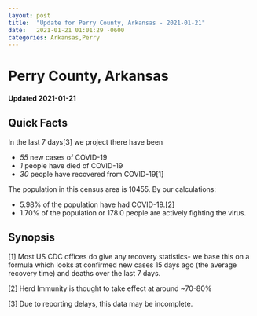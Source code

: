 ```yaml
---
layout: post
title:  "Update for Perry County, Arkansas - 2021-01-21"
date:   2021-01-21 01:01:29 -0600
categories: Arkansas,Perry
---
```


# Perry County, Arkansas
#### Updated 2021-01-21

## Quick Facts

In the last 7 days[3] we project there have been
- *55* new cases of COVID-19
- *1* people have died of COVID-19
- *30* people have recovered from COVID-19[1]

The population in this census area is 10455. By our calculations:
- 5.98% of the population have had COVID-19.[2]
- 1.70% of the population or 178.0 people are actively fighting the virus.

## Synopsis




[1] Most US CDC offices do give any recovery statistics- we base this on a formula which looks at confirmed new cases
15 days ago (the average recovery time) and deaths over the last 7 days.

[2] Herd Immunity is thought to take effect at around ~70-80%

[3] Due to reporting delays, this data may be incomplete.
 
    